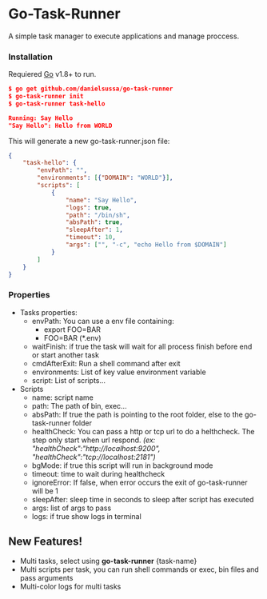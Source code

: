 # Go-Task-Runner

A simple task manager to execute applications and manage proccess.

### Installation

Requiered [Go](https://nodejs.org/) v1.8+ to run.


```json
$ go get github.com/danielsussa/go-task-runner
$ go-task-runner init
$ go-task-runner task-hello

Running: Say Hello
"Say Hello": Hello from WORLD
```
This will generate a new go-task-runner.json file:

```json
{
	"task-hello": {
		"envPath": "", 
		"environments": [{"DOMAIN": "WORLD"}], 
		"scripts": [
			{
				"name": "Say Hello",
				"logs": true,
				"path": "/bin/sh",
				"absPath": true,
				"sleepAfter": 1,
				"timeout": 10,
				"args": ["", "-c", "echo Hello from $DOMAIN"]
			}
		]
	}
}
```

### Properties

- Tasks properties:
	- envPath: You can use a env file containing:
		-  export FOO=BAR
		- FOO=BAR (*.env)
	- waitFinish: if true the task will wait for all process finish before end or start another task
	- cmdAfterExit: Run a shell command after exit
	- environments: List of key value environment variable
	- script: List of scripts...
- Scripts
	- name: script name
	- path: The path of bin, exec...
	- absPath: If true the path is pointing to the root folder, else to the go-task-runner folder
	- healthCheck: You can pass a http or tcp url to do a helthcheck. The step only start when url respond. *(ex: "healthCheck":"http://localhost:9200", "healthCheck":"tcp://localhost:2181")*
	- bgMode: if true this script will run in background mode
	- timeout: time to wait during healthcheck
	- ignoreError: If false, when error occurs the exit of go-task-runner will be 1
	- sleepAfter: sleep time in seconds to sleep after script has executed
	- args:  list of args to pass
	- logs: if true show logs in terminal


## New Features!

- Multi tasks, select using **go-task-runner** {task-name}
- Multi scripts per task, you can run shell commands or exec, bin files and pass arguments
- Multi-color logs for multi tasks